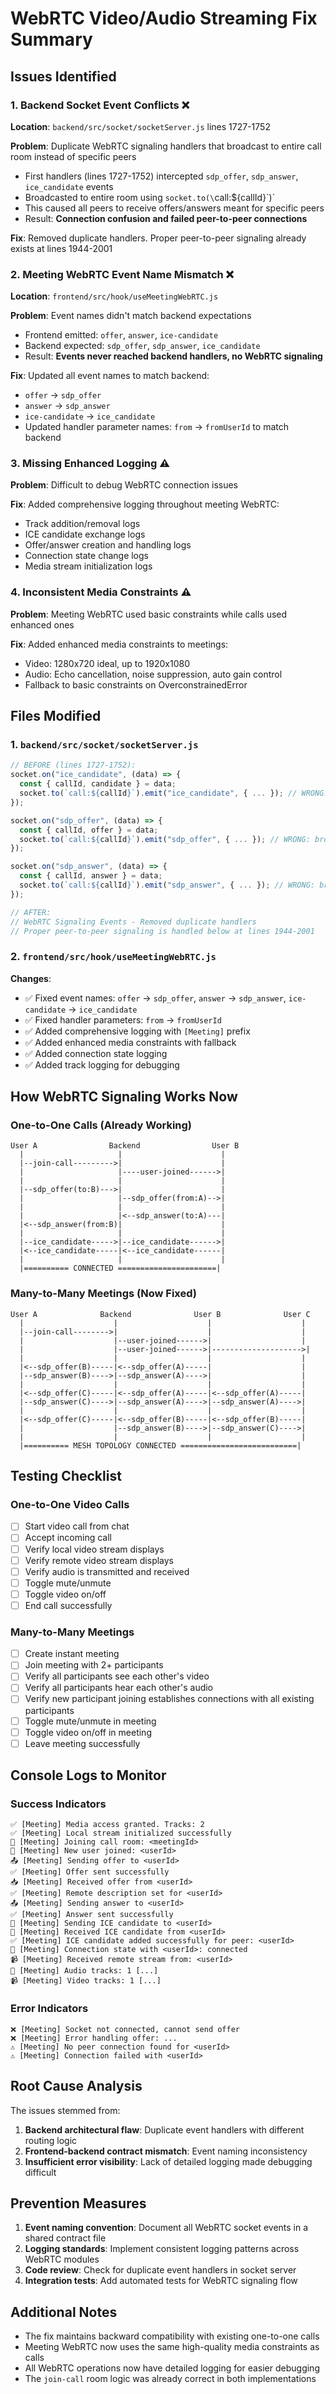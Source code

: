 # WebRTC Video/Audio Streaming Fix Summary

## Issues Identified

### 1. **Backend Socket Event Conflicts** ❌
**Location**: `backend/src/socket/socketServer.js` lines 1727-1752

**Problem**: Duplicate WebRTC signaling handlers that broadcast to entire call room instead of specific peers
- First handlers (lines 1727-1752) intercepted `sdp_offer`, `sdp_answer`, `ice_candidate` events
- Broadcasted to entire room using `socket.to(\`call:${callId}\`)` 
- This caused all peers to receive offers/answers meant for specific peers
- Result: **Connection confusion and failed peer-to-peer connections**

**Fix**: Removed duplicate handlers. Proper peer-to-peer signaling already exists at lines 1944-2001

### 2. **Meeting WebRTC Event Name Mismatch** ❌
**Location**: `frontend/src/hook/useMeetingWebRTC.js`

**Problem**: Event names didn't match backend expectations
- Frontend emitted: `offer`, `answer`, `ice-candidate`
- Backend expected: `sdp_offer`, `sdp_answer`, `ice_candidate`
- Result: **Events never reached backend handlers, no WebRTC signaling**

**Fix**: Updated all event names to match backend:
- `offer` → `sdp_offer`
- `answer` → `sdp_answer`
- `ice-candidate` → `ice_candidate`
- Updated handler parameter names: `from` → `fromUserId` to match backend

### 3. **Missing Enhanced Logging** ⚠️
**Problem**: Difficult to debug WebRTC connection issues

**Fix**: Added comprehensive logging throughout meeting WebRTC:
- Track addition/removal logs
- ICE candidate exchange logs
- Offer/answer creation and handling logs
- Connection state change logs
- Media stream initialization logs

### 4. **Inconsistent Media Constraints** ⚠️
**Problem**: Meeting WebRTC used basic constraints while calls used enhanced ones

**Fix**: Added enhanced media constraints to meetings:
- Video: 1280x720 ideal, up to 1920x1080
- Audio: Echo cancellation, noise suppression, auto gain control
- Fallback to basic constraints on OverconstrainedError

## Files Modified

### 1. `backend/src/socket/socketServer.js`
```javascript
// BEFORE (lines 1727-1752):
socket.on("ice_candidate", (data) => {
  const { callId, candidate } = data;
  socket.to(`call:${callId}`).emit("ice_candidate", { ... }); // WRONG: broadcasts to all
});

socket.on("sdp_offer", (data) => {
  const { callId, offer } = data;
  socket.to(`call:${callId}`).emit("sdp_offer", { ... }); // WRONG: broadcasts to all
});

socket.on("sdp_answer", (data) => {
  const { callId, answer } = data;
  socket.to(`call:${callId}`).emit("sdp_answer", { ... }); // WRONG: broadcasts to all
});

// AFTER:
// WebRTC Signaling Events - Removed duplicate handlers
// Proper peer-to-peer signaling is handled below at lines 1944-2001
```

### 2. `frontend/src/hook/useMeetingWebRTC.js`
**Changes**:
- ✅ Fixed event names: `offer` → `sdp_offer`, `answer` → `sdp_answer`, `ice-candidate` → `ice_candidate`
- ✅ Fixed handler parameters: `from` → `fromUserId`
- ✅ Added comprehensive logging with `[Meeting]` prefix
- ✅ Added enhanced media constraints with fallback
- ✅ Added connection state logging
- ✅ Added track logging for debugging

## How WebRTC Signaling Works Now

### One-to-One Calls (Already Working)
```
User A                Backend                User B
  |                     |                      |
  |--join-call--------->|                      |
  |                     |----user-joined------>|
  |                     |                      |
  |--sdp_offer(to:B)--->|                      |
  |                     |--sdp_offer(from:A)-->|
  |                     |                      |
  |                     |<--sdp_answer(to:A)---|
  |<--sdp_answer(from:B)|                      |
  |                     |                      |
  |--ice_candidate----->|--ice_candidate------>|
  |<--ice_candidate-----|<--ice_candidate------|
  |                     |                      |
  |========== CONNECTED ======================|
```

### Many-to-Many Meetings (Now Fixed)
```
User A              Backend              User B              User C
  |                    |                    |                    |
  |--join-call-------->|                    |                    |
  |                    |--user-joined------>|                    |
  |                    |--user-joined------>|-------------------->|
  |                    |                    |                    |
  |<--sdp_offer(B)-----|<--sdp_offer(A)-----|                    |
  |--sdp_answer(B)---->|--sdp_answer(A)---->|                    |
  |                    |                    |                    |
  |<--sdp_offer(C)-----|<--sdp_offer(A)-----|<--sdp_offer(A)-----|
  |--sdp_answer(C)---->|--sdp_answer(A)---->|--sdp_answer(A)---->|
  |                    |                    |                    |
  |<--sdp_offer(C)-----|<--sdp_offer(B)-----|<--sdp_offer(B)-----|
  |                    |--sdp_answer(B)---->|--sdp_answer(C)---->|
  |                    |                    |                    |
  |========== MESH TOPOLOGY CONNECTED ==========================|
```

## Testing Checklist

### One-to-One Video Calls
- [ ] Start video call from chat
- [ ] Accept incoming call
- [ ] Verify local video stream displays
- [ ] Verify remote video stream displays
- [ ] Verify audio is transmitted and received
- [ ] Toggle mute/unmute
- [ ] Toggle video on/off
- [ ] End call successfully

### Many-to-Many Meetings
- [ ] Create instant meeting
- [ ] Join meeting with 2+ participants
- [ ] Verify all participants see each other's video
- [ ] Verify all participants hear each other's audio
- [ ] Verify new participant joining establishes connections with all existing participants
- [ ] Toggle mute/unmute in meeting
- [ ] Toggle video on/off in meeting
- [ ] Leave meeting successfully

## Console Logs to Monitor

### Success Indicators
```
✅ [Meeting] Media access granted. Tracks: 2
✅ [Meeting] Local stream initialized successfully
🔌 [Meeting] Joining call room: <meetingId>
👥 [Meeting] New user joined: <userId>
📤 [Meeting] Sending offer to <userId>
✅ [Meeting] Offer sent successfully
📥 [Meeting] Received offer from <userId>
✅ [Meeting] Remote description set for <userId>
📤 [Meeting] Sending answer to <userId>
✅ [Meeting] Answer sent successfully
🧊 [Meeting] Sending ICE candidate to <userId>
🧊 [Meeting] Received ICE candidate from <userId>
✅ [Meeting] ICE candidate added successfully for peer: <userId>
🔗 [Meeting] Connection state with <userId>: connected
📹 [Meeting] Received remote stream from: <userId>
🎵 [Meeting] Audio tracks: 1 [...] 
📹 [Meeting] Video tracks: 1 [...]
```

### Error Indicators
```
❌ [Meeting] Socket not connected, cannot send offer
❌ [Meeting] Error handling offer: ...
⚠️ [Meeting] No peer connection found for <userId>
⚠️ [Meeting] Connection failed with <userId>
```

## Root Cause Analysis

The issues stemmed from:
1. **Backend architectural flaw**: Duplicate event handlers with different routing logic
2. **Frontend-backend contract mismatch**: Event naming inconsistency
3. **Insufficient error visibility**: Lack of detailed logging made debugging difficult

## Prevention Measures

1. **Event naming convention**: Document all WebRTC socket events in a shared contract file
2. **Logging standards**: Implement consistent logging patterns across WebRTC modules
3. **Code review**: Check for duplicate event handlers in socket server
4. **Integration tests**: Add automated tests for WebRTC signaling flow

## Additional Notes

- The fix maintains backward compatibility with existing one-to-one calls
- Meeting WebRTC now uses the same high-quality media constraints as calls
- All WebRTC operations now have detailed logging for easier debugging
- The `join-call` room logic was already correct in both implementations
